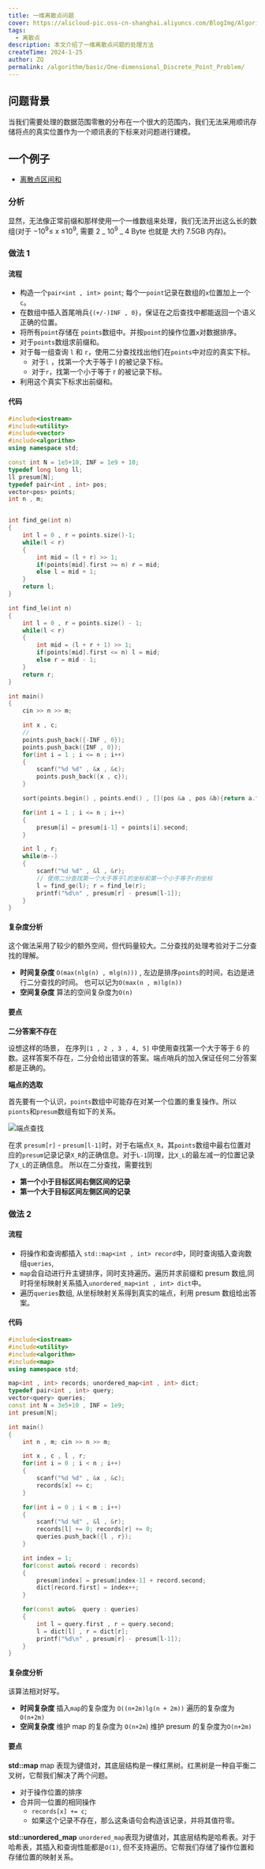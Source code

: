 ```yaml
---
title: 一维离散点问题
cover: https://alicloud-pic.oss-cn-shanghai.aliyuncs.com/BlogImg/Algorithm/1D%20Discrete%20Point/cover.png
tags:
  - 离散点
description: 本文介绍了一维离散点问题的处理方法
createTime: 2024-1-25
author: ZQ
permalink: /algorithm/basic/One-dimensional_Discrete_Point_Problem/
---
```


## 问题背景

当我们需要处理的数据范围零散的分布在一个很大的范围内，我们无法采用顺讯存储将点的真实位置作为一个顺讯表的下标来对问题进行建模。

## 一个例子

- [离散点区间和](https://geniuscode.tech/problem/%E5%9F%BA%E7%A1%80%E7%AE%97%E6%B3%95-%E7%A6%BB%E6%95%A3%E7%82%B9-%E5%8C%BA%E9%97%B4%E5%92%8C)

### 分析

显然，无法像正常前缀和那样使用一个一维数组来处理，我们无法开出这么长的数组(对于 −10<sup>9</sup>≤ x ≤10<sup>9</sup>, 需要 2 _ 10<sup>9</sup> _ 4 Byte 也就是 大约 7.5GB 内存)。

### 做法 1

#### 流程

- 构造一个`pair<int , int> point`; 每个一`point`记录在数组的`x`位置加上一个`c`。
- 在数组中插入首尾哨兵`{(+/-)INF , 0}`，保证在之后查找中都能返回一个语义正确的位置。
- 将所有`point`存储在 `points`数组中。并按`point`的操作位置`x`对数据排序。
- 对于`points`数组求前缀和。
- 对于每一组查询 `l` 和 `r`，使用二分查找找出他们在`points`中对应的真实下标。
  - 对于`l` ，找第一个大于等于 l 的被记录下标。
  - 对于`r`，找第一个小于等于 r 的被记录下标。
- 利用这个真实下标求出前缀和。

#### 代码

```c++
#include<iostream>
#include<utility>
#include<vector>
#include<algorithm>
using namespace std;

const int N = 1e5+10, INF = 1e9 + 10;
typedef long long ll;
ll presum[N];
typedef pair<int , int> pos;
vector<pos> points;
int n , m;


int find_ge(int n)
{
    int l = 0 , r = points.size()-1;
    while(l < r)
    {
        int mid = (l + r) >> 1;
        if(points[mid].first >= n) r = mid;
        else l = mid + 1;
    }
    return l;
}

int find_le(int n)
{
    int l = 0 , r = points.size() - 1;
    while(l < r)
    {
        int mid = (l + r + 1) >> 1;
        if(points[mid].first <= n) l = mid;
        else r = mid - 1;
    }
    return r;
}

int main()
{
    cin >> n >> m;

    int x , c;
    //
    points.push_back({-INF , 0});
    points.push_back({INF , 0});
    for(int i = 1 ; i <= n ; i++)
    {
        scanf("%d %d" , &x , &c);
        points.push_back({x , c});
    }

    sort(points.begin() , points.end() , [](pos &a , pos &b){return a.first < b.first;});

    for(int i = 1 ; i <= n ; i++)
    {
        presum[i] = presum[i-1] + points[i].second;
    }

    int l , r;
    while(m--)
    {
        scanf("%d %d" , &l , &r);
        // 使用二分查找第一个大于等于l的坐标和第一个小于等于r的坐标
        l = find_ge(l); r = find_le(r);
        printf("%d\n" , presum[r] - presum[l-1]);
    }
}
```

#### 复杂度分析

这个做法采用了较少的额外空间，但代码量较大。二分查找的处理考验对于二分查找的理解。

- **时间复杂度** `O(max(nlg(n) , mlg(n)))` , 左边是排序`points`的时间，右边是进行二分查找的时间。 也可以记为`O(max(n , m)lg(n))`
- **空间复杂度** 算法的空间复杂度为`O(n)`

#### 要点

**二分答案不存在**

设想这样的场景， 在序列`[1 , 2 , 3 , 4, 5]` 中使用查找第一个大于等于 6 的数。这样答案不存在，二分会给出错误的答案。端点哨兵的加入保证任何二分答案都是正确的。

**端点的选取**

首先要有一个认识，`points`数组中可能存在对某一个位置的重复操作。所以`pionts`和`presum`数组有如下的关系。

![端点查找](https://alicloud-pic.oss-cn-shanghai.aliyuncs.com/BlogImg/Algorithm/1D%20Discrete%20Point/find_endpoints.png)

在求 `presum[r]` - `presum[l-1]`时，对于右端点`X_R`，其`points`数组中最右位置对应的`presum`记录记录`X_R`的正确信息。对于`L-1`同理，比`X_L`的最左减一的位置记录了`X_L`的正确信息。
所以在二分查找，需要找到

- **第一个小于目标区间右侧区间的记录**
- **第一个大于目标区间左侧区间的记录**

### 做法 2

#### 流程

- 将操作和查询都插入 `std::map<int , int> record`中，同时查询插入查询数组`queries`,
- `map`会自动进行升主键排序，同时支持遍历。遍历并求前缀和 presum 数组,同时将坐标映射关系插入`unordered_map<int , int> dict`中。
- 遍历`queries`数组, 从坐标映射关系得到真实的端点，利用 presum 数组给出答案。

#### 代码

```c++
#include<iostream>
#include<utility>
#include<algorithm>
#include<map>
using namespace std;

map<int , int> records; unordered_map<int , int> dict;
typedef pair<int , int> query;
vector<query> queries;
const int N = 3e5+10 , INF = 1e9;
int presum[N];

int main()
{
    int n , m; cin >> n >> m;

    int x , c , l , r;
    for(int i = 0 ; i < n ; i++)
    {
        scanf("%d %d" , &x , &c);
        records[x] += c;
    }

    for(int i = 0 ; i < m ; i++)
    {
        scanf("%d %d" , &l , &r);
        records[l] += 0; records[r] += 0;
        queries.push_back({l , r});
    }

    int index = 1;
    for(const auto& record : records)
    {
        presum[index] = presum[index-1] + record.second;
        dict[record.first] = index++;
    }

    for(const auto&  query : queries)
    {
        int l = query.first , r = query.second;
        l = dict[l] , r = dict[r];
        printf("%d\n" , presum[r] - presum[l-1]);
    }
}
```

#### 复杂度分析

该算法相对好写。

- **时间复杂度** 插入`map`的复杂度为 `O((n+2m)lg(n + 2m))` 遍历的复杂度为 `O(n+2m) `
- **空间复杂度** 维护 map 的复杂度为 `O(n+2m`) 维护 presum 的复杂度为`O(n+2m)`

#### 要点

**std::map**
map 表现为键值对，其底层结构是一棵红黑树。红黑树是一种自平衡二叉树，它帮我们解决了两个问题。

- 对于操作位置的排序
- 合并同一位置的相同操作
  - `records[x] += c`;
  - 如果这个记录不存在，那么这条语句会构造该记录，并将其值符零。

**std::unordered_map**
`unordered_map`表现为键值对，其底层结构是哈希表。对于哈希表，其插入和查询性能都是`O(1)`, 但不支持遍历。它帮我们存储了操作位置和存储位置的映射关系。
